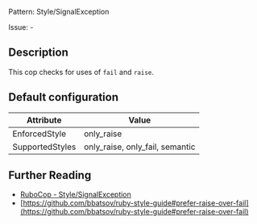 Pattern: Style/SignalException

Issue: -

## Description

This cop checks for uses of `fail` and `raise`.

## Default configuration

Attribute | Value
--- | ---
EnforcedStyle | only_raise
SupportedStyles | only_raise, only_fail, semantic

## Further Reading

* [RuboCop - Style/SignalException](https://rubocop.readthedocs.io/en/latest/cops_style/#stylesignalexception)
* [https://github.com/bbatsov/ruby-style-guide#prefer-raise-over-fail](https://github.com/bbatsov/ruby-style-guide#prefer-raise-over-fail)
